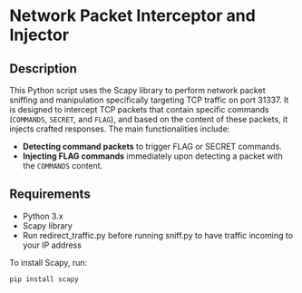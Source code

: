 # Network Packet Interceptor and Injector

## Description
This Python script uses the Scapy library to perform network packet sniffing and manipulation specifically targeting TCP traffic on port 31337. It is designed to intercept TCP packets that contain specific commands (`COMMANDS`, `SECRET`, and `FLAG`), and based on the content of these packets, it injects crafted responses. The main functionalities include:
- **Detecting command packets** to trigger FLAG or SECRET commands.
- **Injecting FLAG commands** immediately upon detecting a packet with the `COMMANDS` content.



## Requirements
- Python 3.x
- Scapy library
- Run redirect_traffic.py before running sniff.py to have traffic incoming to your IP address 

To install Scapy, run:
```bash
pip install scapy

